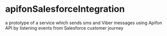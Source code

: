 # apifonSalesforceIntegration
a prototype of a service which sends sms and Viber messages using Apifon API by listening events from Salesforce customer journey 
